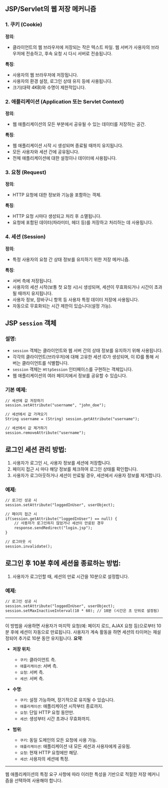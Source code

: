 ## **JSP/Servlet의 웹 저장 메커니즘**

### **1. 쿠키 (Cookie)**

**정의**: 
- 클라이언트의 웹 브라우저에 저장되는 작은 텍스트 파일. 웹 서버가 사용자의 브라우저에 전송하고, 후속 요청 시 다시 서버로 전송됩니다.

**특징**: 
- 사용자의 웹 브라우저에 저장됩니다.
- 사용자의 환경 설정, 로그인 상태 유지 등에 사용됩니다.
- 크기(대략 4KB)와 수명이 제한적입니다.

### **2. 애플리케이션 (Application 또는 Servlet Context)**

**정의**: 
- 웹 애플리케이션의 모든 부분에서 공유될 수 있는 데이터를 저장하는 공간.

**특징**: 
- 웹 애플리케이션 시작 시 생성되며 종료될 때까지 유지됩니다.
- 모든 사용자와 세션 간에 공유됩니다.
- 전체 애플리케이션에 대한 설정이나 데이터에 사용됩니다.

### **3. 요청 (Request)**

**정의**: 
- HTTP 요청에 대한 정보와 기능을 포함하는 객체.

**특징**: 
- HTTP 요청 시마다 생성되고 처리 후 소멸됩니다.
- 요청에 포함된 데이터(파라미터, 헤더 등)를 저장하고 처리하는 데 사용됩니다.

### **4. 세션 (Session)**

**정의**: 
- 특정 사용자의 요청 간 상태 정보를 유지하기 위한 저장 메커니즘.

**특징**: 
- 서버 측에 저장됩니다.
- 사용자의 세션 시작(보통 첫 요청 시)시 생성되며, 세션이 무효화되거나 시간이 초과될 때까지 유지됩니다.
- 사용자 정보, 장바구니 항목 등 사용자 특정 데이터 저장에 사용됩니다.
- 자동으로 무효화되는 시간 제한이 있습니다(설정 가능).


## **JSP `session` 객체**

### **설명**:

- `session` 객체는 클라이언트와 웹 서버 간의 상태 정보를 유지하기 위해 사용됩니다.
- 각각의 클라이언트(브라우저)에 대해 고유한 세션 ID가 생성되며, 이 ID를 통해 서버는 클라이언트를 식별합니다.
- `session` 객체는 `HttpSession` 인터페이스를 구현하는 객체입니다.
- 웹 애플리케이션의 여러 페이지에서 정보를 공유할 수 있습니다.

### **기본 예제**:

```jsp
// 세션에 값 저장하기
session.setAttribute("username", "john_doe");

// 세션에서 값 가져오기
String username = (String) session.getAttribute("username");

// 세션에서 값 제거하기
session.removeAttribute("username");
```

## **로그인 세션 관리 방법**:

1. 사용자가 로그인 시, 사용자 정보를 세션에 저장합니다.
2. 페이지 접근 시 마다 해당 정보를 체크하여 로그인 상태를 확인합니다.
3. 사용자가 로그아웃하거나 세션이 만료될 경우, 세션에서 사용자 정보를 제거합니다.

### **예제**:
```jsp
// 로그인 성공 시
session.setAttribute("loggedInUser", userObject);

// 페이지 접근 시
if(session.getAttribute("loggedInUser") == null) {
    // 사용자가 로그인하지 않았거나 세션이 만료된 경우
    response.sendRedirect("login.jsp");
}

// 로그아웃 시
session.invalidate();
```

## **로그인 후 10분 후에 세션을 종료하는 방법**:

1. 사용자가 로그인할 때, 세션의 만료 시간을 10분으로 설정합니다.

### **예제**:
```jsp
// 로그인 성공 시
session.setAttribute("loggedInUser", userObject);
session.setMaxInactiveInterval(10 * 60); // 10분 (시간은 초 단위로 설정됨)
```

---

이 방법을 사용하면 사용자가 마지막 요청(예: 페이지 로드, AJAX 요청 등)으로부터 10분 후에 세션이 자동으로 만료됩니다. 사용자가 계속 활동을 하면 세션의 타이머는 재설정되어 추가로 10분 동안 유지됩니다.
**요약**:

- **저장 위치**:
  - `쿠키`: 클라이언트 측.
  - `애플리케이션`: 서버 측.
  - `요청`: 서버 측.
  - `세션`: 서버 측.
  
- **수명**:
  - `쿠키`: 설정 가능하며, 장기적으로 유지될 수 있습니다.
  - `애플리케이션`: 애플리케이션 시작부터 종료까지.
  - `요청`: 단일 HTTP 요청 동안만.
  - `세션`: 생성부터 시간 초과나 무효화까지.
  
- **범위**:
  - `쿠키`: 동일 도메인의 모든 요청에 사용 가능.
  - `애플리케이션`: 애플리케이션 내 모든 세션과 사용자에게 공유됨.
  - `요청`: 현재 HTTP 요청에만 해당.
  - `세션`: 사용자의 세션에 특정.

---

웹 애플리케이션의 특정 요구 사항에 따라 이러한 특성을 기반으로 적절한 저장 메커니즘을 선택하여 사용해야 합니다.
